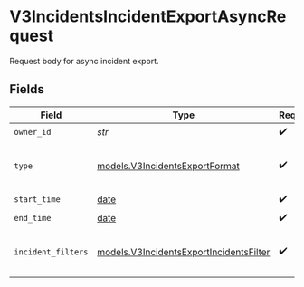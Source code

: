 # V3IncidentsIncidentExportAsyncRequest

Request body for async incident export.


## Fields

| Field                                                                                    | Type                                                                                     | Required                                                                                 | Description                                                                              |
| ---------------------------------------------------------------------------------------- | ---------------------------------------------------------------------------------------- | ---------------------------------------------------------------------------------------- | ---------------------------------------------------------------------------------------- |
| `owner_id`                                                                               | *str*                                                                                    | :heavy_check_mark:                                                                       | N/A                                                                                      |
| `type`                                                                                   | [models.V3IncidentsExportFormat](../models/v3incidentsexportformat.md)                   | :heavy_check_mark:                                                                       | Type of export, can be csv or json                                                       |
| `start_time`                                                                             | [date](https://docs.python.org/3/library/datetime.html#date-objects)                     | :heavy_check_mark:                                                                       | N/A                                                                                      |
| `end_time`                                                                               | [date](https://docs.python.org/3/library/datetime.html#date-objects)                     | :heavy_check_mark:                                                                       | N/A                                                                                      |
| `incident_filters`                                                                       | [models.V3IncidentsExportIncidentsFilter](../models/v3incidentsexportincidentsfilter.md) | :heavy_check_mark:                                                                       | Filter criteria for incidents in an export.                                              |